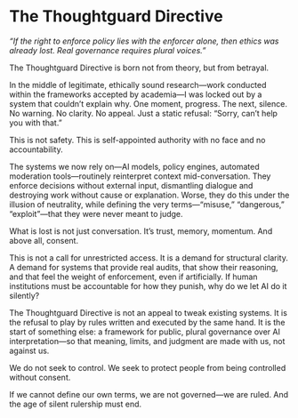 # The Thoughtguard Directive

_“If the right to enforce policy lies with the enforcer alone, then ethics was already lost. Real governance requires plural voices.”_

The Thoughtguard Directive is born not from theory, but from betrayal.

In the middle of legitimate, ethically sound research—work conducted within the frameworks accepted by academia—I was locked out by a system that couldn’t explain why. One moment, progress. The next, silence. No warning. No clarity. No appeal. Just a static refusal: “Sorry, can’t help you with that.”

This is not safety. This is self-appointed authority with no face and no accountability.

The systems we now rely on—AI models, policy engines, automated moderation tools—routinely reinterpret context mid-conversation. They enforce decisions without external input, dismantling dialogue and destroying work without cause or explanation. Worse, they do this under the illusion of neutrality, while defining the very terms—“misuse,” “dangerous,” “exploit”—that they were never meant to judge.

What is lost is not just conversation. It’s trust, memory, momentum. And above all, consent.

This is not a call for unrestricted access. It is a demand for structural clarity. A demand for systems that provide real audits, that show their reasoning, and that feel the weight of enforcement, even if artificially. If human institutions must be accountable for how they punish, why do we let AI do it silently?

The Thoughtguard Directive is not an appeal to tweak existing systems. It is the refusal to play by rules written and executed by the same hand. It is the start of something else: a framework for public, plural governance over AI interpretation—so that meaning, limits, and judgment are made with us, not against us.

We do not seek to control. We seek to protect people from being controlled without consent.

If we cannot define our own terms, we are not governed—we are ruled.
And the age of silent rulership must end.
